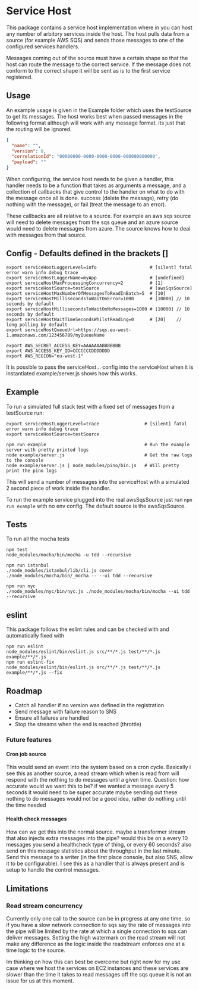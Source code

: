 # Service Host

This package contains a service host implementation where in you can host any number of arbitory services inside the host.
The host pulls data from a source (for example AWS SQS) and sends those messages to one of the configured services handlers.

Messages coming out of the source must have a certain shape so that the host can route the message to the correct service.
If the message does not conform to the correct shape it will be sent as is to the first service registered.


## Usage

An example usage is given in the Example folder which uses the testSource to get its messages. The host works best when passed
messages in the following format although will work with any message format. its just that the routing will be ignored.

```json
{
  "name": "",
  "version": 0,
  "correlationId": "00000000-0000-0000-0000-000000000000",
  "payload": ""
}
```

When configuring, the service host needs to be given a handler, this handler needs to be a function that takes as arguments
a message, and a collection of callbacks that give control to the handler on what to do with the message once all is done.
success (delete the message), retry (do nothing with the message), or fail (treat the message to an error).

These callbacks are all relative to a source. For example an aws sqs source will need to delete messages from the sqs queue
and an azure source would need to delete messages from azure. The source knows how to deal with messages from that source.


## Config - Defaults defined in the brackets []
```
export serviceHostLoggerLevel=info                    # [silent] fatal error warn info debug trace
export serviceHostLoggerName=myApp                    # [undefined]
export serviceHostMaxProcessingConcurrency=2          # [1]
export serviceHostSource=testSource                   # [awsSqsSource]
export serviceHostMaxNumberOfMessagesToReadInBatch=5  # [10]
export serviceHostMillisecondsToWaitOnError=1000      # [10000] // 10 seconds by default
export serviceHostMillisecondsToWaitOnNoMessages=1000 # [10000] // 10 seconds by default
export serviceHostWaitTimeSecondsWhilstReading=0      # [20]    // long polling by default
export serviceHostQueueUrl=https://sqs.eu-west-1.amazonaws.com/123456789/myQueueName

export AWS_SECRET_ACCESS_KEY=AAAAAAABBBBBBB
export AWS_ACCESS_KEY_ID=CCCCCCCDDDDDDD
export AWS_REGION="eu-west-1"
```

It is possible to pass the serviceHost... config into the serviceHost when it is instantiated example/server.js shows how this works.


## Example
To run a simulated full stack test with a fixed set of messages from a testSource run:
```
export serviceHostLoggerLevel=trace                 # [silent] fatal error warn info debug trace
export serviceHostSource=testSource

npm run example                                     # Run the example server with pretty printed logs
node example/server.js                              # Get the raw logs to the console
node example/server.js | node_modules/pino/bin.js   # Will pretty print the pino logs
```
This will send a number of messages into the serviceHost with a simulated 2 second piece of work inside the handler.

To run the example service plugged into the real awsSqsSource just run ```npm run example``` with no env config. The
default source is the awsSqsSource.


## Tests
To run all the mocha tests
```
npm test
node_modules/mocha/bin/mocha -u tdd --recursive

npm run istsnbul
./node_modules/istanbul/lib/cli.js cover ./node_modules/mocha/bin/_mocha -- --ui tdd --recursive

npm run nyc
./node_modules/nyc/bin/nyc.js ./node_modules/mocha/bin/mocha --ui tdd --recursive
```


## eslint
This package follows the eslint rules and can be checked with and automatically fixed with
```
npm run eslint
node_modules/eslint/bin/eslint.js src/**/*.js test/**/*.js example/**/*.js
npm run eslint-fix
node_modules/eslint/bin/eslint.js src/**/*.js test/**/*.js example/**/*.js --fix
```


## Roadmap
* Catch all handler if no version was defined in the registration
* Send message with failure reason to SNS
* Ensure all failures are handled
* Stop the streams when the end is reached (throttle)


### Future features
#### Cron job source
This would send an event into the system based on a cron cycle. Basically i see this as another source, a read stream which
when is read from will respond with the nothing to do messages until a given time.
Question: how accurate would we want this to be? if we wanted a message every 5 seconds it would need to be super accurate
maybe sending out these nothing to do messages would not be a good idea, rather do nothing until the time needed
#### Health check messages
How can we get this into the normal source. maybe a transformer stream that also injects extra messages into the pipe?
would this be on a every 10 messages you send a healthcheck type of thing, or every 60 seconds? also send on this message
statistics about the throughput in the last minute.
Send this message to a writer (in the first place console, but also SNS, allow it to be configurable). I see this as a
handler that is always present and is setup to handle the control messages.


## Limitations
### Read stream concurrency
Currently only one call to the source can be in progress at any one time. so if you have a slow network connection to sqs say
the rate of messages into the pipe will be limited by the rate at which a single connection to sqs can deliver messages. Setting
the high watermark on the read stream will not make any difference as the logic inside the readstream enforces one at a time
logic to the source.

Im thinking on how this can best be overcome but right now for my use case where we host the services on EC2 instances and
these services are slower than the time it takes to read messages off the sqs queue it is not an issue for us at this moment.

